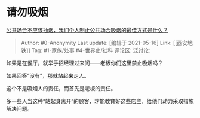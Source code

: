 # 请勿吸烟
[公共场合不应该抽烟，我们个人制止公共场合吸烟的最佳方式是什么？](https://www.zhihu.com/question/19584139/answer/855246586)

> Author: #0-Anonymity
> Last update: [编辑于 2021-05-16]
> Link: [[西安地铁]]
> Tag: #1-家族/处事 #4-世界史/社科
> 评论区:
> 泛讨论:

如果是在餐厅，就举手招经理过来问——老板你们这里禁止吸烟吗？

如果回答“没有”，那就站起来走人。

这个不是吸烟人的责任，而首先是老板的责任。

多一些人当这种“站起身离开”的顾客，才能教育好这些店主，给他们动力采取措施解决问题。
